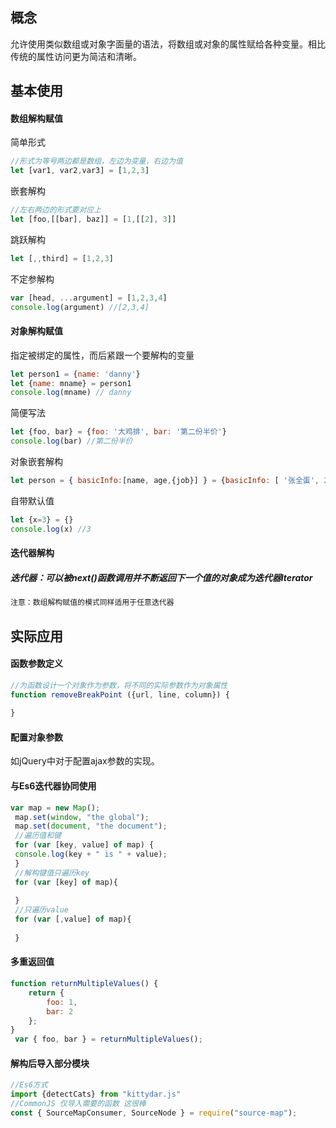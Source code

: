 ## 概念
允许使用类似数组或对象字面量的语法，将数组或对象的属性赋给各种变量。相比传统的属性访问更为简洁和清晰。

## 基本使用
#### 数组解构赋值
简单形式
```js
//形式为等号两边都是数组，左边为变量，右边为值
let [var1, var2,var3] = [1,2,3]
```
嵌套解构
```js
//左右两边的形式要对应上
let [foo,[[bar], baz]] = [1,[[2], 3]]
```
跳跃解构
```js
let [,,third] = [1,2,3]
```
不定参解构
```js
var [head, ...argument] = [1,2,3,4]
console.log(argument) //[2,3,4]
```
#### 对象解构赋值
指定被绑定的属性，而后紧跟一个要解构的变量
```js
let person1 = {name: 'danny'}
let {name: mname} = person1
console.log(mname) // danny
```
简便写法
```js
let {foo, bar} = {foo: '大鸡排', bar: '第二份半价'}
console.log(bar) //第二份半价
```
对象嵌套解构
```js
let person = { basicInfo:[name, age,{job}] } = {basicInfo: [ '张全蛋', 28, {job: '职业打酱油'}]}
```
自带默认值
```js
let {x=3} = {}
console.log(x) //3
```
#### 迭代器解构
##### 迭代器：可以被next()函数调用并不断返回下一个值的对象成为迭代器Iterator
```js
注意：数组解构赋值的模式同样适用于任意迭代器
```

## 实际应用
#### 函数参数定义
```js
//为函数设计一个对象作为参数，将不同的实际参数作为对象属性
function removeBreakPoint ({url, line, column}) {
    
}
```
#### 配置对象参数
如jQuery中对于配置ajax参数的实现。

#### 与Es6迭代器协同使用
```js
var map = new Map();
 map.set(window, "the global");
 map.set(document, "the document");
 //遍历值和键
 for (var [key, value] of map) {
 console.log(key + " is " + value);
 }
 //解构键值只遍历key
 for (var [key] of map){
     
 }
 //只遍历value
 for (var [,value] of map){
     
 }
```

#### 多重返回值
```js
function returnMultipleValues() {
    return {
        foo: 1,
        bar: 2
    };
}
 var { foo, bar } = returnMultipleValues();
```
#### 解构后导入部分模块
```js
//Es6方式
import {detectCats} from "kittydar.js"
//CommonJS 仅导入需要的函数 这很棒
const { SourceMapConsumer, SourceNode } = require("source-map");

```

